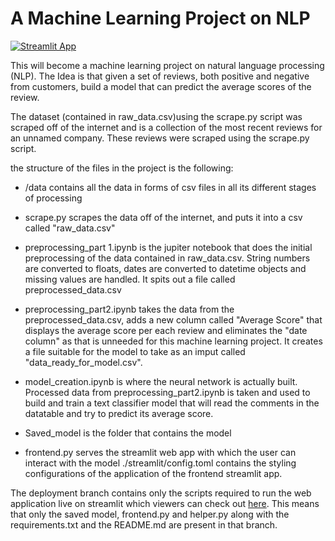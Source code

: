 # A Machine Learning Project on NLP
[![Streamlit App](https://static.streamlit.io/badges/streamlit_badge_black_white.svg)](https://beatrix-droid-broadband-reviews-nlp-frontend-deployment-mmuqk0.streamlit.app/)
 

This will become a machine learning project on natural language processing (NLP). The Idea is that given a set of reviews, both positive and negative from customers, build a model that can predict the average scores of the review.

The dataset (contained in raw_data.csv)using the scrape.py script  was scraped off of the internet and is a collection of the most recent reviews for an unnamed company.
These reviews were scraped using the scrape.py script. 

the structure of the files in the project is the following:

* /data contains all the data in forms of csv files in all its different stages of processing

* scrape.py scrapes the data off of the internet, and puts it into a csv called "raw_data.csv" 

* preprocessing_part 1.ipynb is the jupiter notebook that does the initial preprocessing of the data contained in raw_data.csv. String numbers are converted to floats, dates are converted to datetime objects and missing values are handled. It spits out a file called preprocessed_data.csv

* preprocessing_part2.ipynb takes the data from the preprocessed_data.csv, adds a new column called "Average Score" that displays the average score per each review and eliminates the "date column" as that is unneeded for this machine learning project. It creates a file suitable for the model to take as an  imput called "data_ready_for_model.csv".

* model_creation.ipynb is where the neural network is actually built. Processed data from preprocessing_part2.ipynb is taken and used to build and train a text classifier model that will read the comments in the datatable and try to predict its average score.

* Saved_model is the folder that contains the model

* frontend.py serves the streamlit web app with which the user can interact with the model
./streamlit/config.toml contains the styling configurations of the application of the frontend streamlit app.


The deployment branch contains only the scripts required to run the web application live on streamlit which viewers can check out [here]("https://beatrix-droid-broadband-reviews-nlp-frontend-deployment-mmuqk0.streamlit.app/").
This means that only the saved model, frontend.py and helper.py along with the requirements.txt and the README.md are present in that branch.
